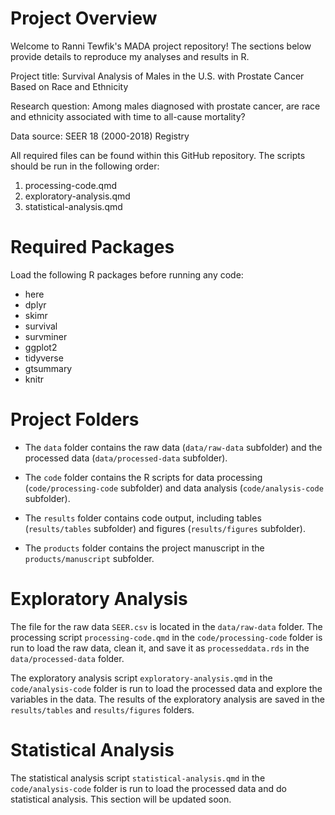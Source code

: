 # Project Overview

Welcome to Ranni Tewfik's MADA project repository! The sections below provide details to reproduce my analyses and results in R.

Project title: Survival Analysis of Males in the U.S. with Prostate Cancer Based on Race and Ethnicity

Research question: Among males diagnosed with prostate cancer, are race and ethnicity associated with time to all-cause mortality?

Data source: SEER 18 (2000-2018) Registry

All required files can be found within this GitHub repository. The scripts should be run in the following order:

1. processing-code.qmd
2. exploratory-analysis.qmd
3. statistical-analysis.qmd


# Required Packages

Load the following R packages before running any code:
* here
* dplyr
* skimr
* survival
* survminer
* ggplot2
* tidyverse
* gtsummary
* knitr


# Project Folders

* The `data` folder contains the raw data (`data/raw-data` subfolder) and the processed data (`data/processed-data` subfolder).

* The `code` folder contains the R scripts for data processing (`code/processing-code` subfolder) and data analysis (`code/analysis-code` subfolder).

* The `results` folder contains code output, including tables (`results/tables` subfolder) and figures (`results/figures` subfolder).

* The `products` folder contains the project manuscript in the `products/manuscript` subfolder.


# Exploratory Analysis

The file for the raw data `SEER.csv` is located in the `data/raw-data` folder. The processing script `processing-code.qmd` in the `code/processing-code` folder is run to load the raw data, clean it, and save it as `processeddata.rds` in the `data/processed-data` folder.

The exploratory analysis script `exploratory-analysis.qmd` in the `code/analysis-code` folder is run to load the processed data and explore the variables in the data. The results of the exploratory analysis are saved in the `results/tables` and `results/figures` folders.


# Statistical Analysis

The statistical analysis script `statistical-analysis.qmd` in the `code/analysis-code` folder is run to load the processed data and do statistical analysis. This section will be updated soon.

